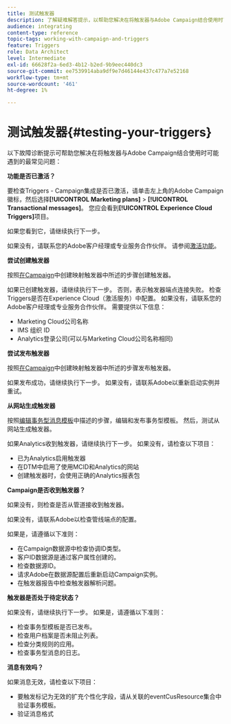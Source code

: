 ```yaml
---
title: 测试触发器
description: 了解疑难解答提示，以帮助您解决在将触发器与Adobe Campaign结合使用时可能遇到的最常见问题。
audience: integrating
content-type: reference
topic-tags: working-with-campaign-and-triggers
feature: Triggers
role: Data Architect
level: Intermediate
exl-id: 66628f2a-6ed3-4b12-b2ed-9b9eec440dc3
source-git-commit: ee7539914aba9df9e7d46144e437c477a7e52168
workflow-type: tm+mt
source-wordcount: '461'
ht-degree: 1%

---
```


# 测试触发器{#testing-your-triggers}

以下故障诊断提示可帮助您解决在将触发器与Adobe Campaign结合使用时可能遇到的最常见问题：

**功能是否已激活？**

要检查Triggers - Campaign集成是否已激活，请单击左上角的Adobe Campaign徽标，然后选择&#x200B;**[!UICONTROL Marketing plans]** > **[!UICONTROL Transactional messages]**。 您应会看到&#x200B;**[!UICONTROL Experience Cloud Triggers]**&#x200B;项目。

如果您看到它，请继续执行下一步。

如果没有，请联系您的Adobe客户经理或专业服务合作伙伴。 请参阅[激活功能](../../integrating/using/configuring-triggers-in-experience-cloud.md#activating-the-functionality)。

**尝试创建触发器**

按照[在Campaign](../../integrating/using/using-triggers-in-campaign.md#creating-a-mapped-trigger-in-campaign)中创建映射触发器中所述的步骤创建触发器。

如果已创建触发器，请继续执行下一步。 否则，表示触发器端点连接失败。 检查Triggers是否在Experience Cloud（激活服务）中配置。 如果没有，请联系您的Adobe客户经理或专业服务合作伙伴。 需要提供以下信息：

* Marketing Cloud公司名称
* IMS 组织 ID
* Analytics登录公司(可以与Marketing Cloud公司名称相同)

**尝试发布触发器**

按照[在Campaign](../../integrating/using/using-triggers-in-campaign.md#creating-a-mapped-trigger-in-campaign)中创建映射触发器中所述的步骤发布触发器。

如果发布成功，请继续执行下一步。 如果没有，请联系Adobe以重新启动实例并重试。

**从网站生成触发器**

按照[编辑事务型消息模板](../../integrating/using/using-triggers-in-campaign.md#editing-the-transactional-message-template)中描述的步骤，编辑和发布事务型模板。 然后，测试从网站生成触发器。

如果Analytics收到触发器，请继续执行下一步。 如果没有，请检查以下项目：

* 已为Analytics启用触发器
* 在DTM中启用了使用MCID和Analytics的网站
* 创建触发器时，会使用正确的Analytics报表包

**Campaign是否收到触发器？**

如果没有，则检查是否从管道接收到触发器。

如果没有，请联系Adobe以检查管线端点的配置。

如果是，请遵循以下准则：

* 在Campaign数据源中检查协调ID类型。
* 客户ID数据源是通过客户属性创建的。
* 检查数据源ID。
* 请求Adobe在数据源配置后重新启动Campaign实例。
* 在触发器报告中检查触发器解析问题。

**触发器是否处于待定状态？**

如果没有，请继续执行下一步。 如果是，请遵循以下准则：

* 检查事务型模板是否已发布。
* 检查用户档案是否未阻止列表。
* 检查分类规则的应用。
* 检查事务型消息的日志。

**消息有效吗？**

如果消息无效，请检查以下项目：

* 要触发标记为无效的扩充个性化字段，请从关联的eventCusResource集合中验证事务模板。
* 验证消息格式
